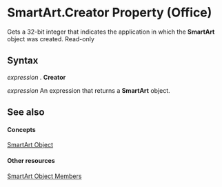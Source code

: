 
# SmartArt.Creator Property (Office)

Gets a 32-bit integer that indicates the application in which the  **SmartArt** object was created. Read-only


## Syntax

 _expression_ . **Creator**

 _expression_ An expression that returns a **SmartArt** object.


## See also


#### Concepts


[SmartArt Object](24332c9b-87c9-7678-9d9f-9e25f2370afc.md)
#### Other resources


[SmartArt Object Members](60a9e7bf-8948-2c30-f206-61e7c46c1928.md)
